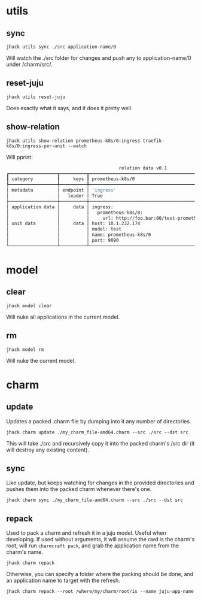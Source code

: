 # utils
## sync

`jhack utils sync ./src application-name/0`

Will watch the ./src folder for changes and push any to application-name/0 
under /charm/src/.

## reset-juju

`jhack utils reset-juju`

Does exactly what it says, and it does it pretty well.

## show-relation 

`jhack utils show-relation prometheus-k8s/0:ingress traefik-k8s/0:ingress-per-unit --watch`

Will pprint:

```bash
                                          relation data v0.1                                           
┏━━━━━━━━━━━━━━━━━━┳━━━━━━━━━━┳━━━━━━━━━━━━━━━━━━━━━━━━━━━━━━━━━━━━━━━━━━━━━━━━━━┳━━━━━━━━━━━━━━━━━━━━┓
┃ category         ┃     keys ┃ prometheus-k8s/0                                 ┃ traefik-k8s/0      ┃
┡━━━━━━━━━━━━━━━━━━╇━━━━━━━━━━╇━━━━━━━━━━━━━━━━━━━━━━━━━━━━━━━━━━━━━━━━━━━━━━━━━━╇━━━━━━━━━━━━━━━━━━━━┩
│ metadata         │ endpoint │ 'ingress'                                        │ 'ingress-per-unit' │
│                  │   leader │ True                                             │ True               │
├──────────────────┼──────────┼──────────────────────────────────────────────────┼────────────────────┤
│ application data │     data │ ingress:                                         │                    │
│                  │          │   prometheus-k8s/0:                              │                    │
│                  │          │     url: http://foo.bar:80/test-prometheus-k8s-0 │                    │
│ unit data        │     data │ host: 10.1.232.174                               │                    │
│                  │          │ model: test                                      │                    │
│                  │          │ name: prometheus-k8s/0                           │                    │
│                  │          │ port: 9090                                       │                    │
└──────────────────┴──────────┴──────────────────────────────────────────────────┴────────────────────┘
```

# model
## clear

`jhack model clear`

Will nuke all applications in the current model.


## rm

`jhack model rm`

Will nuke the current model.


# charm

## update
Updates a packed .charm file by dumping into it any number of directories.

`jhack charm update ./my_charm_file-amd64.charm --src ./src --dst src`

This will take ./src and recursively copy it into the packed charm's /src dir 
(it will destroy any existing content).

## sync
Like update, but keeps watching for changes in the provided directories and 
pushes them into the packed charm whenever there's one.

`jhack charm sync ./my_charm_file-amd64.charm --src ./src --dst src`

## repack
Used to pack a charm and refresh it in a juju model. Useful when developing.
If used without arguments, it will assume the cwd is the charm's root, will run 
`charmcraft pack`, and grab the application name from the charm's name.

`jhack charm repack`

Otherwise, you can specify a folder where the packing should be done, and an 
application name to target with the refresh.

`jhack charm repack --root /where/my/charm/root/is --name juju-app-name`
